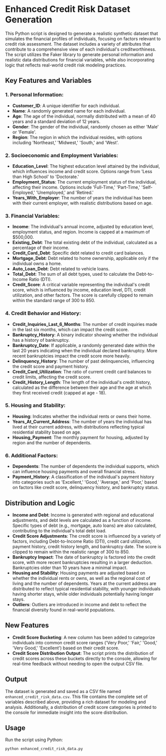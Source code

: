 # Enhanced Credit Risk Dataset Generation

This Python script is designed to generate a realistic synthetic dataset that simulates the financial profiles of individuals, focusing on factors relevant to credit risk assessment. The dataset includes a variety of attributes that contribute to a comprehensive view of each individual's creditworthiness. The script utilizes the Faker library to generate personal information and realistic data distributions for financial variables, while also incorporating logic that reflects real-world credit risk modeling practices.

## Key Features and Variables

### 1. Personal Information:
- **Customer_ID**: A unique identifier for each individual.
- **Name**: A randomly generated name for each individual.
- **Age**: The age of the individual, normally distributed with a mean of 40 years and a standard deviation of 12 years.
- **Gender**: The gender of the individual, randomly chosen as either 'Male' or 'Female'.
- **Region**: The region in which the individual resides, with options including 'Northeast,' 'Midwest,' 'South,' and 'West'.

### 2. Socioeconomic and Employment Variables:
- **Education_Level**: The highest education level attained by the individual, which influences income and credit score. Options range from 'Less than High School' to 'Doctorate.'
- **Employment_Status**: The current employment status of the individual, affecting their income. Options include 'Full-Time,' 'Part-Time,' 'Self-Employed,' 'Unemployed,' and 'Retired.'
- **Years_With_Employer**: The number of years the individual has been with their current employer, with realistic distributions based on age.

### 3. Financial Variables:
- **Income**: The individual's annual income, adjusted by education level, employment status, and region. Income is capped at a maximum of $500,000.
- **Existing_Debt**: The total existing debt of the individual, calculated as a percentage of their income.
- **Credit_Card_Debt**: Specific debt related to credit card balances.
- **Mortgage_Debt**: Debt related to home ownership, applicable only if the individual owns a home.
- **Auto_Loan_Debt**: Debt related to vehicle loans.
- **Total_Debt**: The sum of all debt types, used to calculate the Debt-to-Income Ratio (DTI).
- **Credit_Score**: A critical variable representing the individual's credit score, which is influenced by income, education level, DTI, credit utilization, and other factors. The score is carefully clipped to remain within the standard range of 300 to 850.

### 4. Credit Behavior and History:
- **Credit_Inquiries_Last_6_Months**: The number of credit inquiries made in the last six months, which can impact the credit score.
- **Bankruptcy_History**: A binary indicator showing whether the individual has a history of bankruptcy.
- **Bankruptcy_Date**: If applicable, a randomly generated date within the last 20 years indicating when the individual declared bankruptcy. More recent bankruptcies impact the credit score more heavily.
- **Delinquency_History**: The number of past delinquencies, influencing the credit score and payment history.
- **Credit_Card_Utilization**: The ratio of current credit card balances to credit limits, affecting the credit score.
- **Credit_History_Length**: The length of the individual's credit history, calculated as the difference between their age and the age at which they first received credit (capped at age - 18).

### 5. Housing and Stability:
- **Housing**: Indicates whether the individual rents or owns their home.
- **Years_At_Current_Address**: The number of years the individual has lived at their current address, with distributions reflecting typical residential stability based on age.
- **Housing_Payment**: The monthly payment for housing, adjusted by region and the number of dependents.

### 6. Additional Factors:
- **Dependents**: The number of dependents the individual supports, which can influence housing payments and overall financial stress.
- **Payment_History**: A classification of the individual's payment history into categories such as 'Excellent,' 'Good,' 'Average,' and 'Poor,' based on factors like credit score, delinquency history, and bankruptcy status.

## Distribution and Logic

- **Income and Debt**: Income is generated with regional and educational adjustments, and debt levels are calculated as a function of income. Specific types of debt (e.g., mortgage, auto loans) are also calculated, contributing to the individual's total debt load.
- **Credit Score Adjustments**: The credit score is influenced by a variety of factors, including Debt-to-Income Ratio (DTI), credit card utilization, payment history, credit history length, and bankruptcy date. The score is clipped to remain within the realistic range of 300 to 850.
- **Bankruptcy Impact**: The date of bankruptcy is factored into the credit score, with more recent bankruptcies resulting in a larger deduction. Bankruptcies older than 10 years have a minimal impact.
- **Housing and Stability**: Housing payments are adjusted based on whether the individual rents or owns, as well as the regional cost of living and the number of dependents. Years at the current address are distributed to reflect typical residential stability, with younger individuals having shorter stays, while older individuals potentially having longer stays.
- **Outliers**: Outliers are introduced in income and debt to reflect the financial diversity found in real-world populations.

## New Features
- **Credit Score Bucketing**: A new column has been added to categorize individuals into common credit score ranges ('Very Poor,' 'Fair,' 'Good,' 'Very Good,' 'Excellent') based on their credit score.
- **Credit Score Distribution Output**: The script prints the distribution of credit scores across these buckets directly to the console, allowing for real-time feedback without needing to open the output CSV file.

## Output

The dataset is generated and saved as a CSV file named `enhanced_credit_risk_data.csv`. This file contains the complete set of variables described above, providing a rich dataset for modeling and analysis. Additionally, a distribution of credit score categories is printed to the console for immediate insight into the score distribution.

## Usage

Run the script using Python:
```bash
python enhanced_credit_risk_data.py
